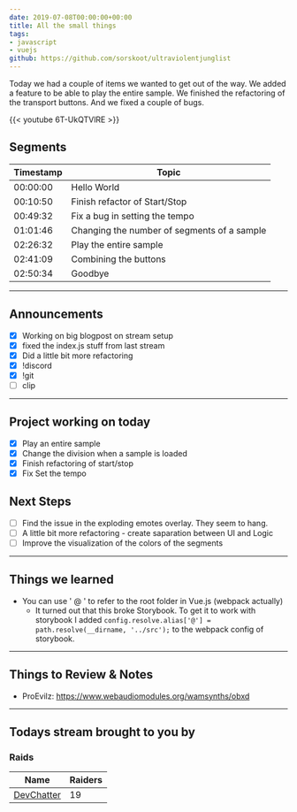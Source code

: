 ```yaml
---
date: 2019-07-08T00:00:00+00:00
title: All the small things
tags:
- javascript
- vuejs
github: https://github.com/sorskoot/ultraviolentjunglist
---
```


Today we had a couple of items we wanted to get out of the way. We added a feature to be able to play the entire sample. We finished the refactoring of the transport buttons. And we fixed a couple of bugs.

{{< youtube 6T-UkQTVlRE >}}

<!--more-->
## Segments

| Timestamp | Topic             |
| ---       | ---               |
| 00:00:00 | Hello World |
| 00:10:50 | Finish refactor of Start/Stop |
| 00:49:32 | Fix a bug in setting the tempo |
| 01:01:46 | Changing the number of segments of a sample |
| 02:26:32 | Play the entire sample |
| 02:41:09 | Combining the buttons |
| 02:50:34 | Goodbye |

---

## Announcements

- [X] Working on big blogpost on stream setup
- [X] fixed the index.js stuff from last stream
- [X] Did a little bit more refactoring
- [X] !discord
- [X] !git
- [ ] clip

---

## Project working on today

- [X] Play an entire sample
- [X] Change the division when a sample is loaded
- [X] Finish refactoring of start/stop
- [X] Fix Set the tempo

## Next Steps

- [ ] Find the issue in the exploding emotes overlay. They seem to hang.
- [ ] A little bit more refactoring - create saparation between UI and Logic
- [ ] Improve the visualization of the colors of the segments

---

## Things we learned

- You can use ' @ ' to refer to the root folder in Vue.js (webpack actually)
  - It turned out that this broke Storybook. To get it to work with storybook I added `config.resolve.alias['@'] = path.resolve(__dirname, '../src');` to the webpack config of storybook.

---

## Things to Review & Notes

- ProEvilz: https://www.webaudiomodules.org/wamsynths/obxd
  
---

## Todays stream brought to you by

### Raids

| Name | Raiders |
| --- | --- |
| [DevChatter](https://www.twitch.tv/devchatter) | 19 |
